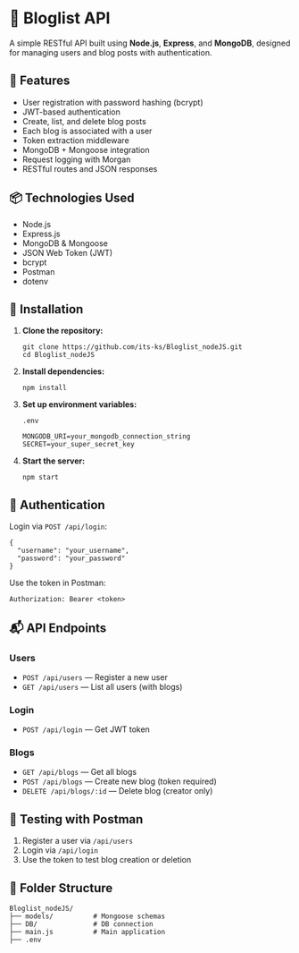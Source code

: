 <!DOCTYPE html>
<html lang="en">
<head>
  <meta charset="UTF-8" />
  <meta name="viewport" content="width=device-width, initial-scale=1.0"/>
  <title>Bloglist NodeJS Project</title>
  
</head>
<body>

  <h1>📝 Bloglist API</h1>

  <p>A simple RESTful API built using <strong>Node.js</strong>, <strong>Express</strong>, and <strong>MongoDB</strong>, designed for managing users and blog posts with authentication.</p>

  <h2>🚀 Features</h2>
  <ul>
    <li>User registration with password hashing (bcrypt)</li>
    <li>JWT-based authentication</li>
    <li>Create, list, and delete blog posts</li>
    <li>Each blog is associated with a user</li>
    <li>Token extraction middleware</li>
    <li>MongoDB + Mongoose integration</li>
    <li>Request logging with Morgan</li>
    <li>RESTful routes and JSON responses</li>
  </ul>

  <h2>📦 Technologies Used</h2>
  <ul>
    <li>Node.js</li>
    <li>Express.js</li>
    <li>MongoDB & Mongoose</li>
    <li>JSON Web Token (JWT)</li>
    <li>bcrypt</li>
    <li>Postman</li>
    <li>dotenv</li>
  </ul>

  <h2>🔧 Installation</h2>
  <ol>
    <li><strong>Clone the repository:</strong>
      <pre><code>git clone https://github.com/its-ks/Bloglist_nodeJS.git
cd Bloglist_nodeJS</code></pre>
    </li>
    <li><strong>Install dependencies:</strong>
      <pre><code>npm install</code></pre>
    </li>
    <li><strong>Set up environment variables:</strong>
      <pre><code>.env</code></pre>
      <pre><code>MONGODB_URI=your_mongodb_connection_string
SECRET=your_super_secret_key</code></pre>
    </li>
    <li><strong>Start the server:</strong>
      <pre><code>npm start</code></pre>
    </li>
  </ol>

  <h2>🔐 Authentication</h2>
  <p>Login via <code>POST /api/login</code>:</p>
  <pre><code>{
  "username": "your_username",
  "password": "your_password"
}</code></pre>
  <p>Use the token in Postman:</p>
  <pre><code>Authorization: Bearer &lt;token&gt;</code></pre>

  <h2>📬 API Endpoints</h2>

  <h3>Users</h3>
  <ul>
    <li><code>POST /api/users</code> — Register a new user</li>
    <li><code>GET /api/users</code> — List all users (with blogs)</li>
  </ul>

  <h3>Login</h3>
  <ul>
    <li><code>POST /api/login</code> — Get JWT token</li>
  </ul>

  <h3>Blogs</h3>
  <ul>
    <li><code>GET /api/blogs</code> — Get all blogs</li>
    <li><code>POST /api/blogs</code> — Create new blog (token required)</li>
    <li><code>DELETE /api/blogs/:id</code> — Delete blog (creator only)</li>
  </ul>

  <h2>🧪 Testing with Postman</h2>
  <ol>
    <li>Register a user via <code>/api/users</code></li>
    <li>Login via <code>/api/login</code></li>
    <li>Use the token to test blog creation or deletion</li>
  </ol>

  <h2>📁 Folder Structure</h2>
  <pre><code>Bloglist_nodeJS/
├── models/          # Mongoose schemas
├── DB/              # DB connection
├── main.js          # Main application
├── .env
